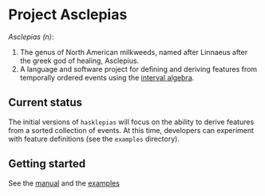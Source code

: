 # Project Asclepias

_Asclepias (n)_:

1. The genus of North American milkweeds, named after Linnaeus after the greek god of healing, Asclepius.
2. A language and software project for defining and deriving features from temporally ordered events using the [interval algebra](https://hackage.haskell.org/package/interval-algebra).

## Current status

The initial versions of `hasklepias` will focus on the ability to derive features from a sorted collection of events. At this time, developers can experiment with feature definitions (see the `examples` directory).

## Getting started

See the [manual](https://docs.novisci.com/asclepias/latest/index.html) and the [examples](examples)

